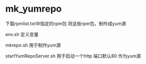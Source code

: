 # mk_yumrepo

下载rpmlist.txt中指定的rpm包
将这些rpm包，制作成yum源

env.sh 定义变量

mkrepo.sh 用于制作yum源

startYumRepoServer.sh 用于启动一个http 端口默认80 作为yum源
